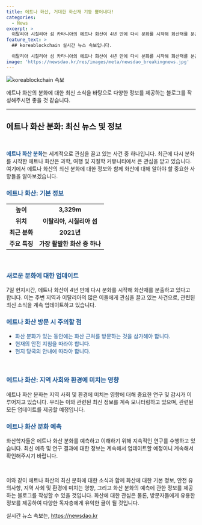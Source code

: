 ```yaml
---
title: 에트나 화산, 거대한 화산재 기둥 뿜어내다!
categories:
  - News
excerpt: >
  이탈리아 시칠리아 섬 카타니아의 에트나 화산이 4년 만에 다시 분화를 시작해 화산재를 분출하고 있다.
feature_text: >
  ## koreablockchain 실시간 뉴스 속보입니다.

  이탈리아 시칠리아 섬 카타니아의 에트나 화산이 4년 만에 다시 분화를 시작해 화산재를 분출하고 있다.
image: 'https://newsdao.kr/res/images/meta/newsdao_breakingnews.jpg'
---
```


<p><img src="https://newsdao.kr/res/images/meta/newsdao_breakingnews.jpg" alt="koreablockchain 속보" /></p>

<p>에트나 화산의 분화에 대한 최신 소식을 바탕으로 다양한 정보를 제공하는 블로그를 작성해주시면 좋을 것 같습니다.</p>

<hr />

<h2 data-ke-size="size26">에트나 화산 분화: 최신 뉴스 및 정보</h2>

<p data-ke-size="size16">&nbsp;</p>

<p data-ke-size="size16"><b><span style="color: #1a5490;">에트나 화산 분화</span></b>는 세계적으로 관심을 끌고 있는 사건 중 하나입니다. 최근에 다시 분화를 시작한 에트나 화산은 과학, 여행 및 지질학 커뮤니티에서 큰 관심을 받고 있습니다. 여기에서 에트나 화산의 최신 분화에 대한 정보와 함께 화산에 대해 알아야 할 중요한 사항들을 알아보겠습니다.</p>

<h3><b><span style="color: #1a5490;">에트나 화산: 기본 정보</span></b></h3>

<table>
<tbody>
<tr>
<td style="text-align: center; height: 17px;"><b>높이</b></td>
<td style="text-align: center; height: 17px;"><b>3,329m</b></td>
</tr>
<tr>
<td style="text-align: center; height: 17px;"><b>위치</b></td>
<td style="text-align: center; height: 17px;"><b>이탈리아, 시칠리아 섬</b></td>
</tr>
<tr>
<td style="text-align: center; height: 17px;"><b>최근 분화</b></td>
<td style="text-align: center; height: 17px;"><b>2021년</b></td>
</tr>
<tr>
<td style="text-align: center; height: 17px;"><b>주요 특징</b></td>
<td style="text-align: center; height: 17px;"><b>가장 활발한 화산 중 하나</b></td>
</tr>
</tbody>
</table>

<p data-ke-size="size16">&nbsp;</p>

<h3><b><span style="color: #1a5490;">새로운 분화에 대한 업데이트</span></b></h3>

<p data-ke-size="size16">7일 현지시간, 에트나 화산이 4년 만에 다시 분화를 시작해 화산재를 분출하고 있다고 합니다. 이는 주변 지역과 이탈리아의 많은 이들에게 관심을 끌고 있는 사건으로, 관련된 최신 소식을 계속 업데이트하고 있습니다.</p>

<h3><b><span style="color: #1a5490;">에트나 화산 방문 시 주의할 점</span></b></h3>

<ul>
<li><span style="color: #1a5490;">화산 분화가 있는 동안에는 화산 근처를 방문하는 것을 삼가해야 합니다.</span></li>
<li><span style="color: #1a5490;">현재의 안전 지침을 따라야 합니다.</span></li>
<li><span style="color: #1a5490;">현지 당국의 안내에 따라야 합니다.</span></li>
</ul>

<p data-ke-size="size16">&nbsp;</p>

<h3><b><span style="color: #1a5490;">에트나 화산: 지역 사회와 환경에 미치는 영향</span></b></h3>

<p data-ke-size="size16">에트나 화산 분화는 지역 사회 및 환경에 미치는 영향에 대해 중요한 연구 및 감시가 이루어지고 있습니다. 우리는 이와 관련된 최신 정보를 계속 모니터링하고 있으며, 관련된 모든 업데이트를 제공할 예정입니다.</p>

<h3><b><span style="color: #1a5490;">에트나 화산 분화 예측</span></b></h3>

<p data-ke-size="size16">화산학자들은 에트나 화산 분화를 예측하고 이해하기 위해 지속적인 연구를 수행하고 있습니다. 최신 예측 및 연구 결과에 대한 정보는 계속해서 업데이트할 예정이니 계속해서 확인해주시기 바랍니다.</p>

<p data-ke-size="size16">&nbsp;</p>

<p>이와 같이 에트나 화산의 최신 분화에 대한 소식과 함께 화산에 대한 기본 정보, 안전 유의사항, 지역 사회 및 환경에 미치는 영향, 그리고 화산 분화의 예측에 관한 정보를 제공하는 블로그를 작성할 수 있을 것입니다. 화산에 대한 관심은 물론, 방문자들에게 유용한 정보를 제공하여 다양한 독자층에게 유익한 글이 될 것입니다.</p>
실시간 뉴스 속보는, <a href="https://newsdao.kr" rel="dofollow">https://newsdao.kr</a>


